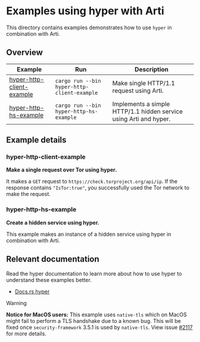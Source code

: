 # Examples using hyper with Arti

This directory contains examples demonstrates how to use `hyper` in combination with Arti.

## Overview

| Example | Run | Description |
| --- | --- | --- |
| [hyper-http-client-example](src/bin/hyper-http-client-example.rs) | `cargo run --bin hyper-http-client-example` | Make single HTTP/1.1 request using Arti. |
| [hyper-http-hs-example](src/bin/hyper-http-hs-example.rs) | `cargo run --bin hyper-http-hs-example` | Implements a simple HTTP/1.1 hidden service using Arti and hyper. |


## Example details

### hyper-http-client-example

**Make a single request over Tor using hyper.**

It makes a `GET` request to `https://check.torproject.org/api/ip`. If the response contains `"IsTor:true"`, you successfully used the Tor network to make the request.

### hyper-http-hs-example

**Create a hidden service using hyper.**

This example makes an instance of a hidden service using hyper in combination with Arti.

## Relevant documentation

Read the hyper documentation to learn more about how to use hyper to understand these examples better.

- [Docs.rs hyper](https://docs.rs/hyper/latest/hyper/)

> [!WARNING]
> **Notice for MacOS users:** This example uses `native-tls` which on MacOS might fail to perform a TLS handshake due to a known bug.
> This will be fixed once `security-framework` 3.5.1 is used by `native-tls`. View issue [#2117](https://gitlab.torproject.org/tpo/core/arti/-/issues/2117) for more details.
